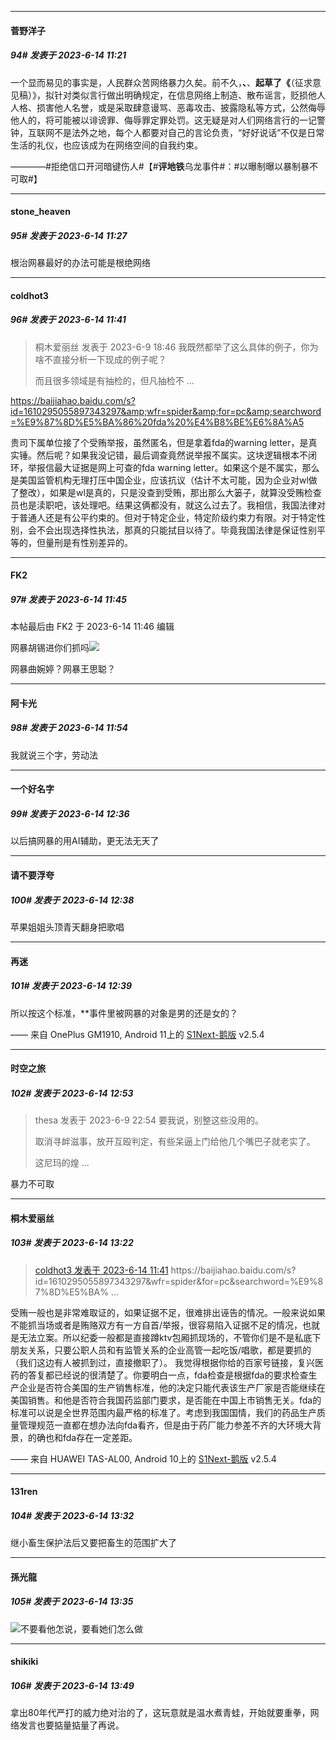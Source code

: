 
*****

####  菅野洋子  
##### 94#       发表于 2023-6-14 11:21

一个显而易见的事实是，人民群众苦网络暴力久矣。前不久，**、**、**起草了《**（征求意见稿）》，拟针对类似言行做出明确规定，在信息网络上制造、散布谣言，贬损他人人格、损害他人名誉，或是采取肆意谩骂、恶毒攻击、披露隐私等方式，公然侮辱他人的，将可能被以诽谤罪、侮辱罪定罪处罚。这无疑是对人们网络言行的一记警钟，互联网不是法外之地，每个人都要对自己的言论负责，“好好说话”不仅是日常生活的礼仪，也应该成为在网络空间的自我约束。

————#拒绝信口开河暗键伤人#【#**评地铁**乌龙事件#：#以曝制曝以暴制暴不可取#】

*****

####  stone_heaven  
##### 95#       发表于 2023-6-14 11:27

根治网暴最好的办法可能是根绝网络


*****

####  coldhot3  
##### 96#       发表于 2023-6-14 11:41

<blockquote>桐木爱丽丝 发表于 2023-6-9 18:46
我既然都举了这么具体的例子，你为啥不直接分析一下现成的例子呢？

而且很多领域是有抽检的，但凡抽检不 ...</blockquote>
https://baijiahao.baidu.com/s?id=1610295055897343297&amp;wfr=spider&amp;for=pc&amp;searchword=%E9%87%8D%E5%BA%86%20fda%20%E4%B8%BE%E6%8A%A5

贵司下属单位接了个受贿举报，虽然匿名，但是拿着fda的warning letter，是真实锤。然后呢？如果我没记错，最后调查竟然说举报不属实。这块逻辑根本不闭环，举报信最大证据是网上可查的fda warning letter。如果这个是不属实，那么是美国监管机构无理打压中国企业，应该抗议（估计不太可能，因为企业对wl做了整改），如果是wl是真的，只是没查到受贿，那出那么大篓子，就算没受贿检查员也是渎职吧，该处理吧。结果这俩都没有，就这么过去了。我相信，我国法律对于普通人还是有公平约束的。但对于特定企业，特定阶级约束力有限。对于特定性别，会不会出现选择性执法，那真的只能拭目以待了。毕竟我国法律是保证性别平等的，但量刑是有性别差异的。


*****

####  FK2  
##### 97#       发表于 2023-6-14 11:45

 本帖最后由 FK2 于 2023-6-14 11:46 编辑 

网暴胡锡进你们抓吗<img src="https://static.saraba1st.com/image/smiley/face2017/037.png" referrerpolicy="no-referrer">

网暴曲婉婷？网暴王思聪？

*****

####  阿卡光  
##### 98#       发表于 2023-6-14 11:54

我就说三个字，劳动法


*****

####  一个好名字  
##### 99#       发表于 2023-6-14 12:36

以后搞网暴的用AI辅助，更无法无天了

*****

####  请不要浮夸  
##### 100#       发表于 2023-6-14 12:38

苹果姐姐头顶青天翻身把歌唱

*****

####  再迷  
##### 101#       发表于 2023-6-14 12:39

所以按这个标准，**事件里被网暴的对象是男的还是女的？

—— 来自 OnePlus GM1910, Android 11上的 [S1Next-鹅版](https://github.com/ykrank/S1-Next/releases) v2.5.4


*****

####  时空之旅  
##### 102#       发表于 2023-6-14 12:53

<blockquote>thesa 发表于 2023-6-9 22:54
要我说，别整这些没用的。

取消寻衅滋事，放开互殴判定，有些呆逼上门给他几个嘴巴子就老实了。

这尼玛的煌 ...</blockquote>
暴力不可取


*****

####  桐木爱丽丝  
##### 103#       发表于 2023-6-14 13:22

<blockquote><a href="httphttps://bbs.saraba1st.com/2b/forum.php?mod=redirect&amp;goto=findpost&amp;pid=61279567&amp;ptid=2139251" target="_blank">coldhot3 发表于 2023-6-14 11:41</a>
https://baijiahao.baidu.com/s?id=1610295055897343297&amp;wfr=spider&amp;for=pc&amp;searchword=%E9%87%8D%E5%BA% ...</blockquote>
受贿一般也是非常难取证的，如果证据不足，很难排出诬告的情况。一般来说如果不能抓当场或者是贿赂双方有一方自首/举报，很容易陷入证据不足的情况，也就是无法立案。所以纪委一般都是直接蹲ktv包厢抓现场的，不管你们是不是私底下朋友关系，只要公职人员和有监管关系的企业高管一起吃饭/唱歌，都是要抓的（我们这边有人被抓到过，直接撤职了）。
我觉得根据你给的百家号链接，复兴医药的答复都已经说的很清楚了。你要明白一点，fda检查是根据fda的要求检查生产企业是否符合美国的生产销售标准，他的决定只能代表该生产厂家是否能继续在美国销售。和他是否符合我国药监部门要求，是否能在中国上市销售无关。fda的标准可以说是全世界范围内最严格的标准了。考虑到我国国情，我们的药品生产质量管理规范一直都在想办法向fda看齐，但是由于药厂能力参差不齐的大环境大背景，的确也和fda存在一定差距。

—— 来自 HUAWEI TAS-AL00, Android 10上的 [S1Next-鹅版](https://github.com/ykrank/S1-Next/releases) v2.5.4


*****

####  131ren  
##### 104#       发表于 2023-6-14 13:32

继小畜生保护法后又要把畜生的范围扩大了


*****

####  孫光龍  
##### 105#       发表于 2023-6-14 13:35

<img src="https://static.saraba1st.com/image/smiley/face2017/037.png" referrerpolicy="no-referrer">不要看他怎说，要看她们怎么做


*****

####  shikiki  
##### 106#       发表于 2023-6-14 13:49

拿出80年代严打的威力绝对治的了，这玩意就是温水煮青蛙，开始就要重拳，网络发言也要掂量掂量了再说。

